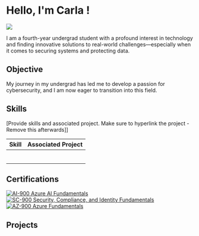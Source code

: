 # Hello, I'm Carla !
<a href="https://linkedin.com/in/jeancarlaromin"><img src="https://img.shields.io/badge/-LinkedIn-0072b1?&style=for-the-badge&logo=linkedin&logoColor=white" /></a>

I am a fourth-year undergrad student with a profound interest in technology and finding innovative solutions to real-world challenges—especially when it comes to securing systems and protecting data.

## Objective

My journey in my undergrad has led me to develop a passion for cybersecurity, and I am now eager to transition into this field.

## Skills
[Provide skills and associated project. Make sure to hyperlink the project - Remove this afterwards]]

| Skill                                         | Associated Project         |
|-----------------------------------------------|----------------------------|
|                                               |                            |
|                                               |                            |
|                                               |                            |
|                                               |                            |
|                                               |                            |
|                                               |                            |

## Certifications
<div>
  <a href="https://learn.microsoft.com/api/credentials/share/en-us/JeanCarlaRomin-4831/86F1397E3008D188?sharingId=5D4CCB983F7B5792"><img src="https://img.shields.io/badge/-Azure_AI900-00A4EF?&style=for-the-badge&logo=Microsoft&logoColor=white" alt="AI-900 Azure AI Fundamentals" /></a>
  <a href="https://learn.microsoft.com/api/credentials/share/en-us/JeanCarlaRomin-4831/319B7E91337070E4?sharingId=5D4CCB983F7B5792"><img src="https://img.shields.io/badge/-Azure_SC900-0078D4?&style=for-the-badge&logo=Microsoft&logoColor=white" alt="SC-900  Security, Compliance, and Identity Fundamentals" /></a>
  <a href="https://learn.microsoft.com/api/credentials/share/en-us/JeanCarlaRomin-4831/85A91A8D87D61916?sharingId=5D4CCB983F7B5792"><img src="https://img.shields.io/badge/-Azure_AZ900-0072b1?&style=for-the-badge&logo=Microsoft&logoColor=white" alt="AZ-900 Azure Fundamentals" /></a>
</div>

## Projects
